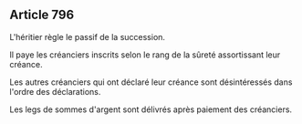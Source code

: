 Article 796
----
L'héritier règle le passif de la succession.

Il paye les créanciers inscrits selon le rang de la sûreté assortissant leur
créance.

Les autres créanciers qui ont déclaré leur créance sont désintéressés dans
l'ordre des déclarations.

Les legs de sommes d'argent sont délivrés après paiement des créanciers.
